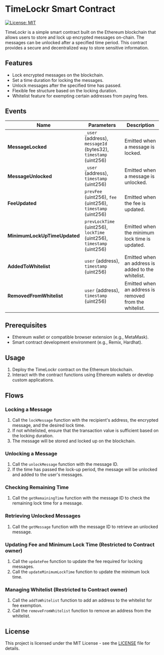 # TimeLockr Smart Contract

[![License: MIT](https://img.shields.io/badge/License-MIT-yellow.svg)](https://opensource.org/licenses/MIT)

TimeLockr is a simple smart contract built on the Ethereum blockchain that allows users to store and lock up encrypted messages on-chain. The messages can be unlocked after a specified time period. This contract provides a secure and decentralized way to store sensitive information.

## Features

- Lock encrypted messages on the blockchain.
- Set a time duration for locking the messages.
- Unlock messages after the specified time has passed.
- Flexible fee structure based on the locking duration.
- Whitelist feature for exempting certain addresses from paying fees.

## Events

| Name                  | Parameters                                           | Description                                    |
|-----------------------|------------------------------------------------------|------------------------------------------------|
| **MessageLocked**     | `_user` (address), `messageId` (bytes32), `timestamp` (uint256) | Emitted when a message is locked.             |
| **MessageUnlocked**   | `_user` (address), `timestamp` (uint256)            | Emitted when a message is unlocked.           |
| **FeeUpdated**        | `prevFee` (uint256), `fee` (uint256), `timestamp` (uint256) | Emitted when the fee is updated.              |
| **MinimumLockUpTimeUpdated** | `prevLockTime` (uint256), `lockTime` (uint256), `timestamp` (uint256) | Emitted when the minimum lock time is updated. |
| **AddedToWhitelist**  | `user` (address), `timestamp` (uint256)             | Emitted when an address is added to the whitelist. |
| **RemovedFromWhitelist** | `user` (address), `timestamp` (uint256)          | Emitted when an address is removed from the whitelist. |


## Prerequisites

- Ethereum wallet or compatible browser extension (e.g., MetaMask).
- Smart contract development environment (e.g., Remix, Hardhat).

## Usage

1. Deploy the TimeLockr contract on the Ethereum blockchain.
2. Interact with the contract functions using Ethereum wallets or develop custom applications.

## Flows

### Locking a Message

1. Call the `lockMessage` function with the recipient's address, the encrypted message, and the desired lock time.
2. If not whitelisted, ensure that the transaction value is sufficient based on the locking duration.
3. The message will be stored and locked up on the blockchain.

### Unlocking a Message

1. Call the `unlockMessage` function with the message ID.
2. If the time has passed the lock-up period, the message will be unlocked and added to the user's messages.

### Checking Remaining Time

1. Call the `getRemainingTime` function with the message ID to check the remaining lock time for a message.

### Retrieving Unlocked Messages

1. Call the `getMessage` function with the message ID to retrieve an unlocked message.

### Updating Fee and Minimum Lock Time (Restricted to Contract owner)

1. Call the `updateFee` function to update the fee required for locking messages.
2. Call the `updateMinimumLockTime` function to update the minimum lock time.

### Managing Whitelist (Restricted to Contract owner)

1. Call the `addToWhitelist` function to add an address to the whitelist for fee exemption.
2. Call the `removeFromWhitelist` function to remove an address from the whitelist.

## License

This project is licensed under the MIT License - see the [LICENSE](LICENSE) file for details.

